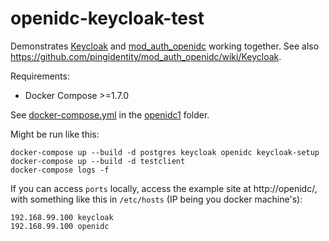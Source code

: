 # openidc-keycloak-test

Demonstrates [Keycloak](http://keycloak.jboss.org/) and [mod_auth_openidc](https://github.com/pingidentity/mod_auth_openidc/) working together. See also https://github.com/pingidentity/mod_auth_openidc/wiki/Keycloak.

Requirements:
 * Docker Compose >=1.7.0

See [docker-compose.yml](https://github.com/Reposoft/openidc-keycloak-test/blob/master/openidc1/docker-compose.yml) in the [openidc1](https://github.com/Reposoft/openidc-keycloak-test/tree/master/openidc1) folder.

Might be run like this:
```
docker-compose up --build -d postgres keycloak openidc keycloak-setup
docker-compose up --build -d testclient
docker-compose logs -f
```

If you can access `ports` locally, access the example site at http://openidc/, with something like this in `/etc/hosts` (IP being you docker machine's):
```
192.168.99.100 keycloak
192.168.99.100 openidc
```
